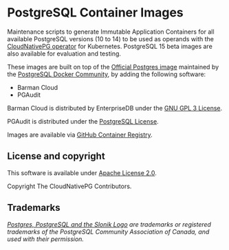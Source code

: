 # PostgreSQL Container Images

Maintenance scripts to generate Immutable Application Containers
for all available PostgreSQL versions (10 to 14) to be used as
operands with the [CloudNativePG operator](https://cloudnative-pg.io)
for Kubernetes. PostgreSQL 15 beta images are also available for evaluation
and testing.

These images are built on top of the [Official Postgres image](https://hub.docker.com/_/postgres)
maintained by the [PostgreSQL Docker Community](https://github.com/docker-library/postgres),
by adding the following software:

- Barman Cloud
- PGAudit

Barman Cloud is distributed by EnterpriseDB under the
[GNU GPL 3 License](https://github.com/2ndquadrant-it/barman/blob/master/LICENSE).

PGAudit is distributed under the
[PostgreSQL License](https://github.com/pgaudit/pgaudit/blob/master/LICENSE).

Images are available via
[GitHub Container Registry](https://github.com/cloudnative-pg/postgres-containers/pkgs/container/postgresql).

## License and copyright

This software is available under [Apache License 2.0](LICENSE).

Copyright The CloudNativePG Contributors.

## Trademarks

*[Postgres, PostgreSQL and the Slonik Logo](https://www.postgresql.org/about/policies/trademarks/)
are trademarks or registered trademarks of the PostgreSQL Community Association
of Canada, and used with their permission.*

